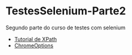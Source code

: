 # TestesSelenium-Parte2
Segundo parte do curso de testes com selenium 


- [Tutorial de XPath](https://www.guru99.com/xpath-selenium.html)
- [ChromeOptions](https://chromedriver.chromium.org/capabilities)
